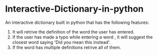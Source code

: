 # Interactive-Dictionary-in-python
An interactive dictionary built in python that has the following features:
1. It will retrive the definition of the word the user has entered.
2. If the user has made a typo while entering a word , it will suggest the closest word saying 'Did you mean this instead'.
3. If the word has multiple definitions retrive all of them.
